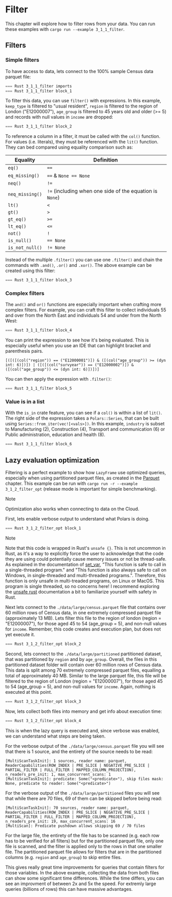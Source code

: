 # Filter

This chapter will explore how to filter rows from your data. You can run these examples with `cargo run --example 3_1_1_filter`.

## Filters

### Simple filters

To have access to data, lets connect to the 100% sample Census data parquet file:

```Rust
=== Rust 3_1_1_filter imports
=== Rust 3_1_1_filter block_1
```

To filter this data, you can use `filter()` with expressions. In this example, `keep_type` is filtered to "usual resident", `region` is filtered to the region of London ("E12000007"), `age_group` is filtered to 45 years old and older (>= 5) and records with null values in `income` are dropped:

```Rust
=== Rust 3_1_1_filter block_2
```

To reference a column in a filter, it must be called with the `col()` function. For values (i.e. literals), they must be referenced with the `lit()` function. They can bed compared using equality comparison such as:

| Equality        | Definition                                               |
|-----------------|----------------------------------------------------------|
| `eq()`          | `==`                                                     |
| `eq_missing()`  | `==` & `None == None`                                    |
| `neq()`         | `!=`                                                     |
| `neq_missing()` | `!=` (including when one side of the equation is `None`) |
| `lt()`          | `<`                                                      |
| `gt()`          | `>`                                                      |
| `gt_eq()`       | `>=`                                                     |
| `lt_eq()`       | `<=`                                                     |
| `not()`         | `!`                                                      |
| `is_null()`     | `== None`                                                |
| `is_not_null()` | `!= None`                                                |

Instead of the multiple `.filter()` you can use one `.filter()` and chain the commands with `.and()`, `.or()` and `.xor()`. The above example can be created using this filter:

```Rust
=== Rust 3_1_1_filter block_3
```

### Complex filters

The `and()` and `or()` functions are especially important when crafting more complex filters. For example, you can craft this filter to collect individuals 55 and over from the North East and individuals 54 and under from the North West: 

```Rust 
=== Rust 3_1_1_filter block_4
```

You can print the expression to see how it's being evaluated. This is especially useful when you use an IDE that can highlight bracket and parenthesis pairs.

```
[([([(col("region")) == ("E12000001")]) & ([(col("age_group")) >= (dyn int: 6)])]) | ([([(col("survyear")) == ("E12000002")]) & ([(col("age_group")) <= (dyn int: 6)])])]
```

You can then apply the expression with `.filter()`:

```Rust
=== Rust 3_1_1_filter block_5
```

### Value is in a list

With the `is_in` crate feature, you can see if a `col()` is within a list of `lit()`. The right side of the expression takes a `Polars::Series`, that can be built using `Series::from_iter(vec![<vals>])`. In this example, `industry` is subset to Manufacturing (2), Construction (4), Transport and communication (6) or Public administration, education and health (8).

```Rust
=== Rust 3_1_1_filter block_6
```

## Lazy evaluation optimization

Filtering is a perfect example to show how `LazyFrame` use optimized queries, especially when using partitioned parquet files, as created in the [Parquet](../2_data/3_parquet.md#writing) chapter. This example can be run with `cargo run -r --example 3_1_2_filter_opt` (release mode is important for simple benchmarking).

> [!NOTE]
> Optimization also works when connecting to data on the Cloud.

First, lets enable verbose output to understand what Polars is doing.

```Rust
=== Rust 3_1_2_filter_opt block_1
```

> [!NOTE]
> Note that this code is wrapped in Rust's `unsafe {}`. This is not uncommon in Rust, as it's a way to explicitly force the user to acknowledge that the code they are using could potentially cause memory issues or not be thread-safe. As explained in the documentation of [set_var](https://doc.rust-lang.org/std/env/fn.set_var.html#safety), "This function is safe to call in a single-threaded program." and "This function is also always safe to call on Windows, in single-threaded and multi-threaded programs.". Therefore, this function is only unsafe in multi-treaded programs, on Linux or MacOS. This program is single threaded, so no concerns here! I recommend exploring the [unsafe rust](https://doc.rust-lang.org/book/ch20-01-unsafe-rust.html) documentation a bit to familiarize yourself with safety in Rust. 

Next lets connect to the `./data/large/census.parquet` file that contains over 60 million rows of Census data, in one extremely compressed parquet file (approximately 13 MB). Lets filter this file to the region of london (region = "E12000007"), for those aged 45 to 54 (age_group = 5), and non-null values for `income`. Remember, this code creates and execution plan, but does not yet execute it.

```Rust
=== Rust 3_1_2_filter_opt block_2
```

Second, lets connect to the `./data/large/partitioned` partitioned dataset, that was partitioned by `region` and by `age_group`. Overall, the files in this partitioned dataset folder will contain over 60 million rows of Census data. This data is split among 70 extremely compressed parquet files, equalling a total of approximately 40 MB. Similar to the large parquet file, this file will be filtered to the region of London (region = "E12000007"), for those aged 45 to 54 (age_group = 5), and non-null values for `income`. Again, nothing is executed at this point. 

```Rust
=== Rust 3_1_2_filter_opt block_3
```

Now, lets collect both files into memory and get info about execution time:

```Rust
=== Rust 3_1_2_filter_opt block_4
```

This is when the lazy query is executed and, since verbose was enabled, we can understand what steps are being taken.

For the verbose output of the `./data/large/census.parquet` file you will see that there is 1 source, and the entirety of the source needs to be read:

```
[MultiScanTaskInit]: 1 sources, reader name: parquet, ReaderCapabilities(ROW_INDEX | PRE_SLICE | NEGATIVE_PRE_SLICE | PARTIAL_FILTER | FULL_FILTER | MAPPED_COLUMN_PROJECTION), n_readers_pre_init: 1, max_concurrent_scans: 1
[MultiScanTaskInit]: predicate: Some("<predicate>"), skip files mask: None, predicate to reader: Some("<predicate>")
```

For the verbose output of the `./data/large/partitioned` files you will see that while there are 70 files, 69 of them can be skipped before being read:

```
[MultiScanTaskInit]: 70 sources, reader name: parquet, ReaderCapabilities(ROW_INDEX | PRE_SLICE | NEGATIVE_PRE_SLICE | PARTIAL_FILTER | FULL_FILTER | MAPPED_COLUMN_PROJECTION), n_readers_pre_init: 19, max_concurrent_scans: 16
[MultiScan]: Predicate pushdown allows skipping 69 / 70 files
```

For the large file, the entirety of the file has to be scanned (e.g. each row has to be verified for all filters) but for the partitioned parquet file, only one file is scanned, and the filter is applied only to the rows in that one smaller file. The partitioned parquet file allows for filters that are in the partitioned columns (e.g. `region` and `age_group`) to skip entire files.

This gives really great time improvements for queries that contain filters for those variables. In the above example, collecting the data from both files can show some significant time differences. While the time differs, you can see an improvment of between 2x and 5x the speed. For extremly large queries (billions of rows) this can have massive advantages.
